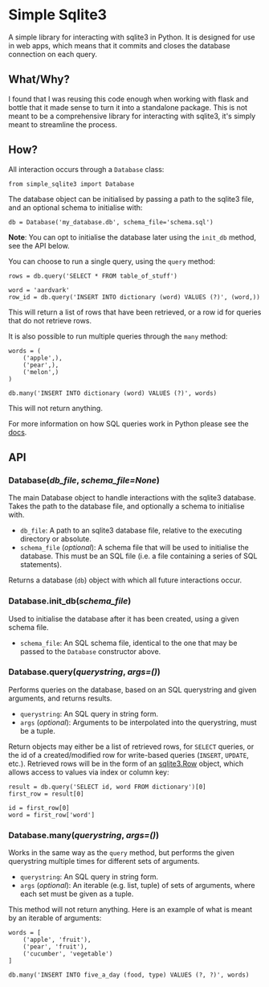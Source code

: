# Simple Sqlite3

A simple library for interacting with sqlite3 in Python. It is designed for use in web apps, which means that it commits and closes the database connection on each query.

## What/Why?

I found that I was reusing this code enough when working with flask and bottle that it made sense to turn it into a standalone package. This is not meant to be a comprehensive library for interacting with sqlite3, it's simply meant to streamline the process.

## How?

All interaction occurs through a `Database` class:

```
from simple_sqlite3 import Database
```

The database object can be initialised by passing a path to the sqlite3 file, and an optional schema to initialise with:

```
db = Database('my_database.db', schema_file='schema.sql')
```

**Note**: You can opt to initialise the database later using the `init_db` method, see the API below.

You can choose to run a single query, using the `query` method:

```
rows = db.query('SELECT * FROM table_of_stuff')

word = 'aardvark'
row_id = db.query('INSERT INTO dictionary (word) VALUES (?)', (word,))
```

This will return a list of rows that have been retrieved, or a row id for queries that do not retrieve rows.

It is also possible to run multiple queries through the `many` method:

```
words = (
    ('apple',),
    ('pear',),
    ('melon',)
)

db.many('INSERT INTO dictionary (word) VALUES (?)', words)
```

This will not return anything.

For more information on how SQL queries work in Python please see the [docs](https://docs.python.org/3.5/library/sqlite3.html).

## API

### Database(*db_file*, *schema_file=None*)

The main Database object to handle interactions with the sqlite3 database. Takes the path to the database file, and optionally a schema to initialise with.

- `db_file`: A path to an sqlite3 database file, relative to the executing directory or absolute.
- `schema_file` (*optional*): A schema file that will be used to initialise the database. This must be an SQL file (i.e. a file containing a series of SQL statements).

Returns a database (`db`) object with which all future interactions occur.

### Database.init_db(*schema_file*)

Used to initialise the database after it has been created, using a given schema file.

- `schema_file`: An SQL schema file, identical to the one that may be passed to the `Database` constructor above.

### Database.query(*querystring*, *args=()*)

Performs queries on the database, based on an SQL querystring and given arguments, and returns results.

- `querystring`: An SQL query in string form.
- `args` (*optional*): Arguments to be interpolated into the querystring, must be a tuple.

Return objects may either be a list of retrieved rows, for `SELECT` queries, or the id of a created/modified row for write-based queries (`INSERT`, `UPDATE`, etc.). Retrieved rows will be in the form of an [sqlite3.Row](https://docs.python.org/3.5/library/sqlite3.html#row-objects) object, which allows access to values via index or column key:

```
result = db.query('SELECT id, word FROM dictionary')[0]
first_row = result[0]

id = first_row[0]
word = first_row['word']
```

### Database.many(*querystring*, *args=()*)

Works in the same way as the `query` method, but performs the given querystring multiple times for different sets of arguments.

- `querystring`: An SQL query in string form.
- `args` (*optional*): An iterable (e.g. list, tuple) of sets of arguments, where each set must be given as a tuple.

This method will not return anything. Here is an example of what is meant by an iterable of arguments:

```
words = [
    ('apple', 'fruit'),
    ('pear', 'fruit'),
    ('cucumber', 'vegetable')
]

db.many('INSERT INTO five_a_day (food, type) VALUES (?, ?)', words)
```
